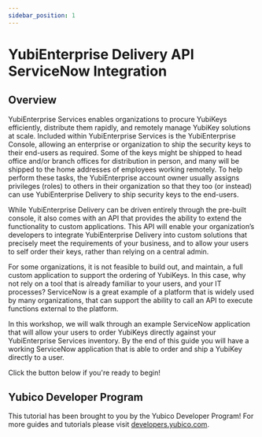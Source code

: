 ```yaml
---
sidebar_position: 1
---
```


# YubiEnterprise Delivery API ServiceNow Integration

## Overview

YubiEnterprise Services enables organizations to procure YubiKeys efficiently, distribute them rapidly, and remotely manage YubiKey solutions at scale. Included within YubiEnterprise Services is the YubiEnterprise Console, allowing an enterprise or organization to ship the security keys to their end-users as required. Some of the keys might be shipped to head office and/or branch offices for distribution in person, and many will be shipped to the home addresses of employees working remotely. To help perform these tasks, the YubiEnterprise account owner usually assigns privileges (roles) to others in their organization so that they too (or instead) can use YubiEnterprise Delivery to ship security keys to the end-users.

While YubiEnterprise Delivery can be driven entirely through the pre-built console, it also comes with an API that provides the ability to extend the functionality to custom applications. This API will enable your organization’s developers to integrate YubiEnterprise Delivery into custom solutions that precisely meet the requirements of your business, and to allow your users to self order their keys, rather than relying on a central admin.

For some organizations, it is not feasible to build out, and maintain, a full custom application to support the ordering of YubiKeys. In this case, why not rely on a tool that is already familiar to your users, and your IT processes? ServiceNow is a great example of a platform that is widely used by many organizations, that can support the ability to call an API to execute functions external to the platform.

In this workshop, we will walk through an example ServiceNow application that will allow your users to order YubiKeys directly against your YubiEnterprise Services inventory. By the end of this guide you will have a working ServiceNow application that is able to order and ship a YubiKey directly to a user.

Click the button below if you're ready to begin!

## Yubico Developer Program

This tutorial has been brought to you by the Yubico Developer Program! For more guides and tutorials please visit [developers.yubico.com](https://developers.yubico.com).
